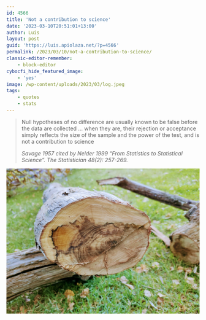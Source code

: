 ```yaml
---
id: 4566
title: 'Not a contribution to science'
date: '2023-03-10T20:51:01+13:00'
author: Luis
layout: post
guid: 'https://luis.apiolaza.net/?p=4566'
permalink: /2023/03/10/not-a-contribution-to-science/
classic-editor-remember:
    - block-editor
cybocfi_hide_featured_image:
    - 'yes'
image: /wp-content/uploads/2023/03/log.jpeg
tags:
    - quotes
    - stats
---
```


> Null hypotheses of no difference are usually known to be false before the data are collected … when they are, their rejection or acceptance simply reflects the size of the sample and the power of the test, and is not a contribution to science
> 
> <cite>Savage 1957 cited by Nelder 1999 “From Statistics to Statistical Science”. The Statistician 48(2): 257-269.</cite>

![Data.](/assets/images/log.jpeg)